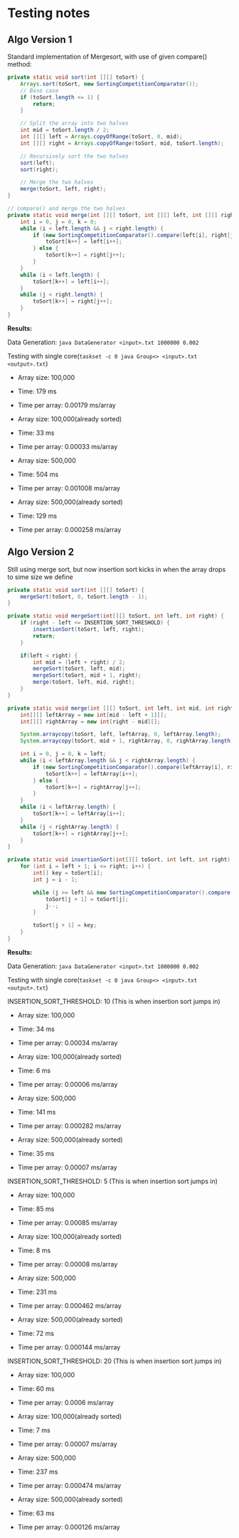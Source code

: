 # Testing notes

## Algo Version 1

Standard implementation of Mergesort, with use of given compare() method:

```java
private static void sort(int [][] toSort) {
    Arrays.sort(toSort, new SortingCompetitionComparator());
    // Base case
    if (toSort.length <= 1) {
        return;
    }

    // Split the array into two halves
    int mid = toSort.length / 2;
    int [][] left = Arrays.copyOfRange(toSort, 0, mid);
    int [][] right = Arrays.copyOfRange(toSort, mid, toSort.length);

    // Recursively sort the two halves
    sort(left);
    sort(right);

    // Merge the two halves
    merge(toSort, left, right);
}

// compare() and merge the two halves
private static void merge(int [][] toSort, int [][] left, int [][] right) {
    int i = 0, j = 0, k = 0;
    while (i < left.length && j < right.length) {
        if (new SortingCompetitionComparator().compare(left[i], right[j]) < 0) {
            toSort[k++] = left[i++];
        } else {
            toSort[k++] = right[j++];
        }
    }
    while (i < left.length) {
        toSort[k++] = left[i++];
    }
    while (j < right.length) {
        toSort[k++] = right[j++];
    }
}
```

**Results:**

Data Generation: ```java DataGenerator <input>.txt 1000000 0.002```

Testing with single core(```taskset -c 0 java Group<> <input>.txt <output>.txt```)

- Array size: 100,000
- Time: 179 ms
- Time per array: 0.00179 ms/array

- Array size: 100,000(already sorted)
- Time: 33 ms
- Time per array: 0.00033 ms/array

- Array size: 500,000
- Time: 504 ms
- Time per array: 0.001008 ms/array

- Array size: 500,000(already sorted)
- Time: 129 ms
- Time per array: 0.000258 ms/array
  
## Algo Version 2

Still using merge sort, but now insertion sort kicks in when the array drops to sime size we define

```java
private static void sort(int [][] toSort) {
    mergeSort(toSort, 0, toSort.length - 1);
}

private static void mergeSort(int[][] toSort, int left, int right) {
    if (right - left <= INSERTION_SORT_THRESHOLD) {
        insertionSort(toSort, left, right);
        return;
    }

    if(left < right) {
        int mid = (left + right) / 2;
        mergeSort(toSort, left, mid);
        mergeSort(toSort, mid + 1, right);
        merge(toSort, left, mid, right);
    }
}

private static void merge(int [][] toSort, int left, int mid, int right) {
    int[][] leftArray = new int[mid - left + 1][];
    int[][] rightArray = new int[right - mid][];

    System.arraycopy(toSort, left, leftArray, 0, leftArray.length);
    System.arraycopy(toSort, mid + 1, rightArray, 0, rightArray.length);

    int i = 0, j = 0, k = left;
    while (i < leftArray.length && j < rightArray.length) {
        if (new SortingCompetitionComparator().compare(leftArray[i], rightArray[j]) <=  0) {
            toSort[k++] = leftArray[i++];
        } else {
            toSort[k++] = rightArray[j++];
        }
    }
    while (i < leftArray.length) {
        toSort[k++] = leftArray[i++];
    }
    while (j < rightArray.length) {
        toSort[k++] = rightArray[j++];
    }
}

private static void insertionSort(int[][] toSort, int left, int right) {
    for (int i = left + 1; i <= right; i++) {
        int[] key = toSort[i];
        int j = i - 1;

        while (j >= left && new SortingCompetitionComparator().compare(toSort[j], key) > 0) {
            toSort[j + 1] = toSort[j];
            j--;
        }

        toSort[j + 1] = key;
    }
}

```

**Results:**

Data Generation: ```java DataGenerator <input>.txt 1000000 0.002```

Testing with single core(```taskset -c 0 java Group<> <input>.txt <output>.txt```)

INSERTION_SORT_THRESHOLD: 10 (This is when insertion sort jumps in)

- Array size: 100,000
- Time: 34 ms
- Time per array: 0.00034 ms/array

- Array size: 100,000(already sorted)
- Time: 6 ms
- Time per array: 0.00006 ms/array

- Array size: 500,000
- Time: 141 ms
- Time per array: 0.000282 ms/array

- Array size: 500,000(already sorted)
- Time: 35 ms
- Time per array: 0.00007 ms/array

INSERTION_SORT_THRESHOLD: 5 (This is when insertion sort jumps in)

- Array size: 100,000
- Time: 85 ms
- Time per array: 0.00085 ms/array

- Array size: 100,000(already sorted)
- Time: 8 ms
- Time per array: 0.00008 ms/array

- Array size: 500,000
- Time: 231 ms
- Time per array: 0.000462 ms/array

- Array size: 500,000(already sorted)
- Time: 72 ms
- Time per array: 0.000144 ms/array

INSERTION_SORT_THRESHOLD: 20 (This is when insertion sort jumps in)

- Array size: 100,000
- Time: 60 ms
- Time per array: 0.0006 ms/array

- Array size: 100,000(already sorted)
- Time: 7 ms
- Time per array: 0.00007 ms/array

- Array size: 500,000
- Time: 237 ms
- Time per array: 0.000474 ms/array

- Array size: 500,000(already sorted)
- Time: 63 ms
- Time per array: 0.000126 ms/array
